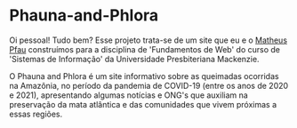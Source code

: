 # Phauna-and-Phlora

Oi pessoal! Tudo bem? Esse projeto trata-se de um site que eu e o [Matheus Pfau](https://github.com/Matheuspfau2002) construímos para a disciplina de 'Fundamentos de Web' do curso de 'Sistemas de Informação' da Universidade Presbiteriana Mackenzie.

O Phauna and Phlora é um site informativo sobre as queimadas ocorridas na Amazônia, no período da pandemia de COVID-19 (entre os anos de 2020 e 2021), apresentando algumas notícias e ONG's que auxiliam na preservação da mata atlântica e das comunidades que vivem próximas a essas regiões.
